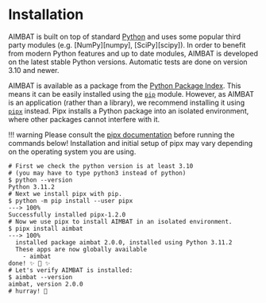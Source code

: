 # Installation

AIMBAT is built on top of standard [Python](https://www.python.org) and uses some popular
third party modules (e.g. [NumPy][numpy], [SciPy][scipy]). In order
to benefit from modern Python features and up to date modules, AIMBAT is developed on the
latest stable Python versions. Automatic tests are done on version 3.10 and newer.

AIMBAT is available as a package from the
[Python Package Index](https://pypi.org/project/aimbat/). This means it can be easily
installed using the [`pip`](https://pip.pypa.io/en/stable/) module. However, as AIMBAT is
an application (rather than a library), we recommend installing it using
[`pipx`](https://pypa.github.io/pipx/) instead. Pipx installs a Python package into an
isolated environment, where other packages cannot interfere with it.

!!! warning
    Please consult the [pipx documentation](https://pypa.github.io/pipx/#install-pipx)
    before running the commands below! Installation and initial setup of pipx may vary
    depending on the operating system you are using.

<!-- termynal -->

```
# First we check the python version is at least 3.10
# (you may have to type python3 instead of python)
$ python --version
Python 3.11.2
# Next we install pipx with pip.
$ python -m pip install --user pipx
---> 100%
Successfully installed pipx-1.2.0
# Now we use pipx to install AIMBAT in an isolated environment.
$ pipx install aimbat
---> 100%
  installed package aimbat 2.0.0, installed using Python 3.11.2
  These apps are now globally available
    - aimbat
done! ✨ 🌟 ✨
# Let's verify AIMBAT is installed:
$ aimbat --version
aimbat, version 2.0.0
# hurray! 🥳
```

